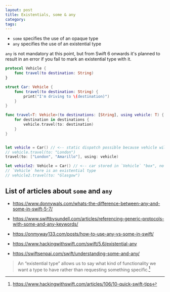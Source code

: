 ```yaml
---
layout: post
title: Existentials, some & any
category:
tags:
---
```


- `some` specifies the use of an opaque type
- `any` specifies the use of an existential type

`any` is not mandatory at this point, but from Swift 6 onwards it's planned to result in an error if you fail to mark an existential type with it.

```swift
protocol Vehicle {
    func travel(to destination: String)
}

struct Car: Vehicle {
    func travel(to destination: String) {
        print("I'm driving to \(destination)")
    }
}

func travel<T: Vehicle>(to destinations: [String], using vehicle: T) {
    for destination in destinations {
        vehicle.travel(to: destination)
    }
}


let vehicle = Car() // <-- static dispatch possible because vehicle will always be of type car and the compiler knows it
// vehicle.travel(to: "London")
travel(to: ["London", "Amarillo"], using: vehicle)

let vehicle2: Vehicle = Car() // <-- car stored in `Vehicle` "box", no static dispatch possible
// `Vehicle` here is an existential type
// vehicle2.travel(to: "Glasgow")

```

## List of articles about `some` and `any`

- https://www.donnywals.com/whats-the-difference-between-any-and-some-in-swift-5-7/
- https://www.swiftbysundell.com/articles/referencing-generic-protocols-with-some-and-any-keywords/
- https://onmyway133.com/posts/how-to-use-any-vs-some-in-swift/

- https://www.hackingwithswift.com/swift/5.6/existential-any
- https://swiftsenpai.com/swift/understanding-some-and-any/

> An “existential type” allows us to say what kind of functionality we want a type to have rather than requesting something specific.[^fn-hws-existential]


[^fn-hws-existential]: https://www.hackingwithswift.com/articles/106/10-quick-swift-tips
